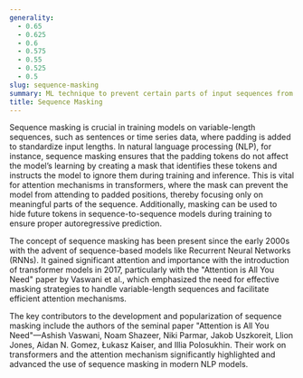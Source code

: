 ```yaml
---
generality:
  - 0.65
  - 0.625
  - 0.6
  - 0.575
  - 0.55
  - 0.525
  - 0.5
slug: sequence-masking
summary: ML technique to prevent certain parts of input sequences from influencing the training process of models, particularly in natural language processing tasks.
title: Sequence Masking
---
```


Sequence masking is crucial in training models on variable-length sequences, such as sentences or time series data, where padding is added to standardize input lengths. In natural language processing (NLP), for instance, sequence masking ensures that the padding tokens do not affect the model’s learning by creating a mask that identifies these tokens and instructs the model to ignore them during training and inference. This is vital for attention mechanisms in transformers, where the mask can prevent the model from attending to padded positions, thereby focusing only on meaningful parts of the sequence. Additionally, masking can be used to hide future tokens in sequence-to-sequence models during training to ensure proper autoregressive prediction.

The concept of sequence masking has been present since the early 2000s with the advent of sequence-based models like Recurrent Neural Networks (RNNs). It gained significant attention and importance with the introduction of transformer models in 2017, particularly with the "Attention is All You Need" paper by Vaswani et al., which emphasized the need for effective masking strategies to handle variable-length sequences and facilitate efficient attention mechanisms.

The key contributors to the development and popularization of sequence masking include the authors of the seminal paper "Attention is All You Need"—Ashish Vaswani, Noam Shazeer, Niki Parmar, Jakob Uszkoreit, Llion Jones, Aidan N. Gomez, Łukasz Kaiser, and Illia Polosukhin. Their work on transformers and the attention mechanism significantly highlighted and advanced the use of sequence masking in modern NLP models.
